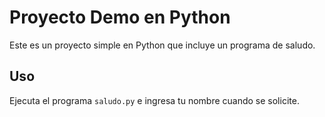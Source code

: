 # Proyecto Demo en Python

Este es un proyecto simple en Python que incluye un programa de saludo.

## Uso

Ejecuta el programa `saludo.py` e ingresa tu nombre cuando se solicite.

